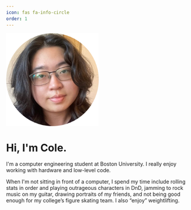 ```yaml
---
icon: fas fa-info-circle
order: 1
---
```


<img src="/assets/img/public/me_circle.png" data-src="/assets/img/public/mockup.png" class="img" style="width: 50%; margin-left: auto; margin-right: auto;">

# Hi, I'm Cole.
I'm a computer engineering student at Boston University. I really enjoy working with hardware and low-level code.

When I'm not sitting in front of a computer, I spend my time include rolling stats in order and playing outrageous characters in DnD, jamming to rock music on my guitar, drawing portraits of my friends, and not being good enough for my college’s figure skating team. I also “enjoy” weightlifting. 